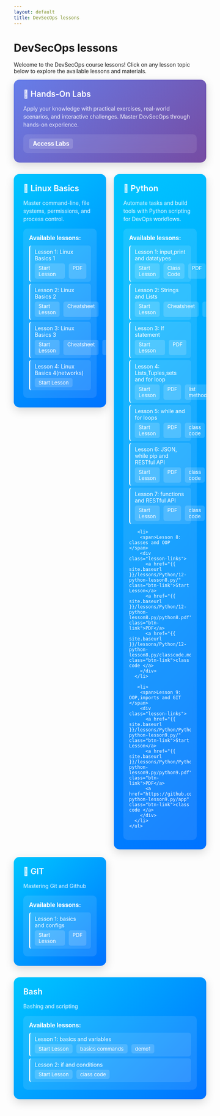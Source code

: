 ```yaml
---
layout: default
title: DevSecOps lessons
---
```


# DevSecOps lessons

Welcome to the DevSecOps course lessons! Click on any lesson topic below to explore the available lessons and materials.

<style>
.lesson-container {
    display: grid;
    grid-template-columns: repeat(2, 1fr);
    gap: 20px;
    margin: 30px 0;
    align-items: start;
}
.lesson-card {
    background: linear-gradient(135deg, #00c6ff 0%, #0072ff 100%);
    border-radius: 15px;
    padding: 25px;
    color: white;
    transition: all 0.3s ease;
    box-shadow: 0 8px 25px rgba(0,0,0,0.15);
    position: relative;
    overflow: hidden;
    height: fit-content;
    align-self: start;
}
.lesson-card:hover {
    transform: translateY(-5px);
    box-shadow: 0 15px 35px rgba(0,0,0,0.2);
}
.lesson-card h3 {
    margin: 0 0 15px 0;
    font-size: 1.5em;
    font-weight: 600;
}
.lesson-card p {
    margin: 0;
    opacity: 0.9;
    line-height: 1.5;
}
.lesson-files {
    background: rgba(255,255,255,0.1);
    border-radius: 10px;
    padding: 15px;
    margin-top: 15px;
    backdrop-filter: blur(10px);
}
.lesson-files h4 {
    margin: 0 0 10px 0;
    font-size: 1.1em;
    color: #fff;
}
.file-list {
    list-style: none;
    padding: 0;
    margin: 0;
}
.file-list li {
    padding: 8px 12px;
    margin: 5px 0;
    background: rgba(255,255,255,0.1);
    border-radius: 6px;
    border-left: 3px solid #fff;
    transition: all 0.2s ease;
}
.file-list li:hover {
    background: rgba(255,255,255,0.2);
    transform: translateX(5px);
}
.file-list a {
    color: white;
    text-decoration: none;
    display: block;
}
.file-list a:hover {
    text-decoration: underline;
}
.lesson-links {
    display: flex;
    gap: 10px;
    margin-top: 5px;
}
.btn-link {
    background: rgba(255,255,255,0.15);
    color: #fff;
    padding: 4px 10px;
    border-radius: 5px;
    text-decoration: none;
    font-size: 0.95em;
    transition: background 0.2s;
}
.btn-link:hover {
    background: rgba(255,255,255,0.3);
    text-decoration: underline;
}
</style>

<div class="lesson-card" style="background: linear-gradient(135deg, #667eea 0%, #764ba2 100%);">
  <h3>🔬 Hands-On Labs</h3>
  <p>Apply your knowledge with practical exercises, real-world scenarios, and interactive challenges. Master DevSecOps through hands-on experience.</p>
  <div class="lesson-files">
    <a href="{{ site.baseurl }}/labs/" class="btn-link" style="font-size:1.1em; font-weight:bold;">Access Labs</a>
  </div>
</div>

<div class="lesson-container">

<!-- Linux Basics Card -->
<div class="lesson-card">
  <h3>🐧 Linux Basics</h3>
  <p>Master command-line, file systems, permissions, and process control.</p>
  <div class="lesson-files">
    <h4>Available lessons:</h4>
    <ul class="file-list">
      <li>
        <span>Lesson 1: Linux Basics 1</span>
        <div class="lesson-links">
          <a href="{{ site.baseurl }}/lessons/Linux-basics/01-linux-basics/" class="btn-link">Start Lesson</a>
          <a href="{{ site.baseurl }}/lessons/Linux-basics/01-linux-basics/lesson1.drawio.pdf" class="btn-link">PDF</a>
        </div>
      </li>
      <li>
        <span>Lesson 2: Linux Basics 2</span>
        <div class="lesson-links">
          <a href="{{ site.baseurl }}/lessons/Linux-basics/02-linux-basics/" class="btn-link">Start Lesson</a>
          <a href="{{ site.baseurl }}/lessons/Linux-basics/02-linux-basics/cheatsheet.md" class="btn-link">Cheatsheet</a>
        </div>
      </li>
      <li>
        <span>Lesson 3: Linux Basics 3</span>
        <div class="lesson-links">
          <a href="{{ site.baseurl }}/lessons/Linux-basics/03-linux-basics/" class="btn-link">Start Lesson</a>
          <a href="{{ site.baseurl }}/lessons/Linux-basics/03-linux-basics/cheatsheet.md" class="btn-link">Cheatsheet</a>
          <a href="{{ site.baseurl }}/lessons/Linux-basics/03-linux-basics/lesson3.drawio.pdf" class="btn-link">PDF</a>
        </div>
      </li>
      <li>
        <span>Lesson 4: Linux Basics 4(networks)</span>
        <div class="lesson-links">
          <a href="{{ site.baseurl }}/lessons/Linux-basics/04-linux-basics/" class="btn-link">Start Lesson</a>
        </div>
      </li>
    </ul>
  </div>
</div>

<!-- Python Card -->
<div class="lesson-card">
  <h3>🐍 Python</h3>
  <p>Automate tasks and build tools with Python scripting for DevOps workflows.</p>
  <div class="lesson-files">
    <h4>Available lessons:</h4>
    <ul class="file-list">
      <li>
        <span>Lesson 1: input,print and datatypes</span>
        <div class="lesson-links">
          <a href="{{ site.baseurl }}/lessons/Python/05-python-lesson1.py/" class="btn-link">Start Lesson</a>
          <a href="https://github.com/hothaifa96/DevSecOps20/blob/main/lessons/Python/05-python-lesson1.py/class_code.py" class="btn-link">Class Code</a>
          <a href="{{ site.baseurl }}/lessons/Python/05-python-lesson1.py/python1.pdf" class="btn-link">PDF</a>
        </div>
      </li>
      <li>
        <span>Lesson 2: Strings and Lists</span>
        <div class="lesson-links">
          <a href="{{ site.baseurl }}/lessons/Python/06-python-lesson2.py/" class="btn-link">Start Lesson</a>
          <a href="{{ site.baseurl }}/lessons/Python/06-python-lesson2.py/cheatsheet.webp" class="btn-link">Cheatsheet</a>
          <a href="{{ site.baseurl }}/lessons/Python/06-python-lesson2.py/python2.pdf" class="btn-link">PDF</a>
        </div>
      </li>
       <li>
        <span>Lesson 3: If statement </span>
        <div class="lesson-links">
          <a href="{{ site.baseurl }}/lessons/Python/07-python-lesson3.py/" class="btn-link">Start Lesson</a>
          <a href="{{ site.baseurl }}/lessons/Python/06-python-lesson2.py/python3.pdf" class="btn-link">PDF</a>
        </div>
      </li>
      <li>
        <span>Lesson 4: Lists,Tuples,sets and for loop </span>
        <div class="lesson-links">
          <a href="{{ site.baseurl }}/lessons/Python/08-python-lesson4.py/" class="btn-link">Start Lesson</a>
          <a href="{{ site.baseurl }}/lessons/Python/08-python-lesson4.py/python4.drawio.pdf" class="btn-link">PDF</a>
          <a href="{{ site.baseurl }}/lessons/Python/08-python-lesson4.py/list.md" class="btn-link">list methods</a>
          <a href="{{ site.baseurl }}/lessons/Python/08-python-lesson4/class_code.py" class="btn-link">class code </a>
        </div>
      </li>
      <li>
        <span>Lesson 5: while and for loops </span>
        <div class="lesson-links">
          <a href="{{ site.baseurl }}/lessons/Python/09-python-lesson5.py/" class="btn-link">Start Lesson</a>
          <a href="{{ site.baseurl }}/lessons/Python/09-python-lesson4.py/python5.drawio.pdf" class="btn-link">PDF</a>
          <a href="{{ site.baseurl }}/lessons/Python/09-python-lesson5.py/classcode.py" class="btn-link">class code </a>
        </div>
      </li>
       <li>
        <span>Lesson 6: JSON, while pip and RESTful API </span>
        <div class="lesson-links">
          <a href="{{ site.baseurl }}/lessons/Python/10-python-lesson6.py/" class="btn-link">Start Lesson</a>
          <a href="{{ site.baseurl }}/lessons/Python/10-python-lesson6.py/python6.drawio.pdf" class="btn-link">PDF</a>
          <a href="{{ site.baseurl }}/lessons/Python/10-python-lesson6.py/classcode.py" class="btn-link">class code </a>
        </div>
      </li>
      <li>
        <span>Lesson 7: functions and RESTful API </span>
        <div class="lesson-links">
          <a href="{{ site.baseurl }}/lessons/Python/11-python-lesson7.py/" class="btn-link">Start Lesson</a>
          <a href="{{ site.baseurl }}/lessons/Python/11-python-lesson7.py/python7.pdf" class="btn-link">PDF</a>
          <a href="{{ site.baseurl }}/lessons/Python/11-python-lesson7.py/classcode.py" class="btn-link">class code </a>
        </div>
      </li>

       <li>
        <span>Lesson 8: classes and OOP </span>
        <div class="lesson-links">
          <a href="{{ site.baseurl }}/lessons/Python/12-python-lesson8.py/" class="btn-link">Start Lesson</a>
          <a href="{{ site.baseurl }}/lessons/Python/12-python-lesson8.py/python8.pdf" class="btn-link">PDF</a>
          <a href="{{ site.baseurl }}/lessons/Python/12-python-lesson8.py/classcode.md" class="btn-link">class code </a>
        </div>
      </li>

       <li>
        <span>Lesson 9: OOP,imports and GIT </span>
        <div class="lesson-links">
          <a href="{{ site.baseurl }}/lessons/Python/Python/13-python-lesson9.py/" class="btn-link">Start Lesson</a>
          <a href="{{ site.baseurl }}/lessons/Python/Python/13-python-lesson9.py/python9.pdf" class="btn-link">PDF</a>
          <a href="https://github.com/hothaifa96/DevSecOps20/tree/main/lessons/Python/13-python-lesson9.py/app" class="btn-link">class code </a>
        </div>
      </li>
    </ul>

  </div>
</div>

<!-- Git Card -->
<div class="lesson-card">
  <h3>🔄 GIT</h3>
  <p>Mastering Git and Github </p>
  <div class="lesson-files">
    <h4>Available lessons:</h4>
    <ul class="file-list">
      <li>
        <span>Lesson 1: basics and configs</span>
        <div class="lesson-links">
          <a href="{{ site.baseurl }}/lessons/GIT/lesson1/" class="btn-link">Start Lesson</a>
          <a href="{{ site.baseurl }}/lessons/GIT/lesson1/GIT1.pdf" class="btn-link">PDF</a>
        </div>
      </li>
    </ul>
  </div>
</div>
</div>

<!-- Bash SCripting Card -->
<div class="lesson-card">
  <h3> Bash</h3>
  <p>Bashing and scripting </p>
  <div class="lesson-files">
    <h4>Available lessons:</h4>
    <ul class="file-list">
      <li>
        <span>Lesson 1: basics and variables</span>
        <div class="lesson-links">
          <a href="{{ site.baseurl }}/lessons/Bash-scripting/bash-scripting-1/" class="btn-link">Start Lesson</a>
          <a href="{{ site.baseurl }}/lessons/Bash-scripting/bash-scripting-1/commands.txt" class="btn-link">basics commands</a>
          <a href="{{ site.baseurl }}/lessons/Bash-scripting/bash-scripting-1/demo1.sh" class="btn-link">demo1</a>
        </div>
      </li>
        <li>
        <span>Lesson 2: if and conditions</span>
        <div class="lesson-links">
          <a href="{{ site.baseurl }}/lessons/Bash-scripting/bash-scripting-1/" class="btn-link">Start Lesson</a>
          <a href="{{ site.baseurl }}/lessons/Bash-scripting/bash-scripting-1/class-code.md" class="btn-link">class code</a>
        </div>
      </li>
    </ul>
  </div>
</div>
</div>
